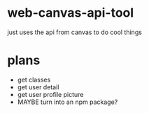# web-canvas-api-tool
just uses the api from canvas to do cool things
# plans
- get classes
- get user detail
- get user profile picture
- MAYBE turn into an npm package?